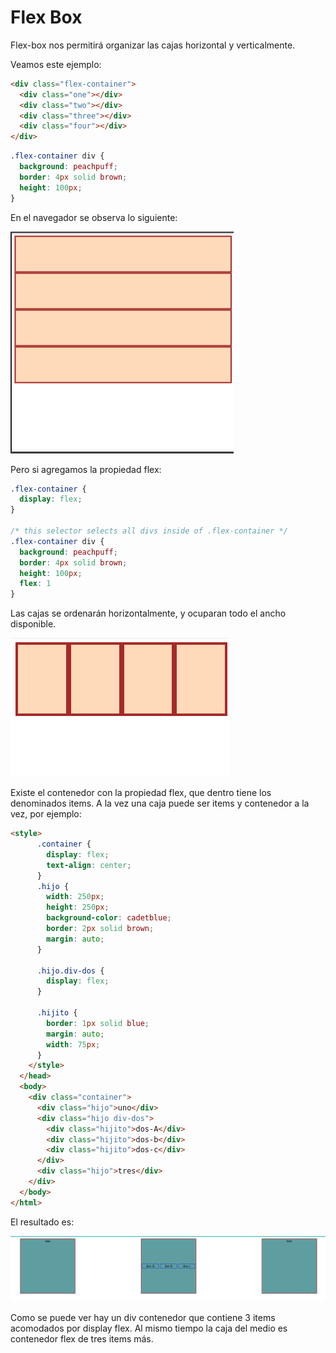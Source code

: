 # Flex Box

Flex-box nos permitirá organizar las cajas horizontal y verticalmente.

Veamos este ejemplo:

```HTML
<div class="flex-container">
  <div class="one"></div>
  <div class="two"></div>
  <div class="three"></div>
  <div class="four"></div>
</div>
```

```CSS
.flex-container div {
  background: peachpuff;
  border: 4px solid brown;
  height: 100px;
}
```

En el navegador se observa lo siguiente:

![Alt text](../img/image4.png)

Pero si agregamos la propiedad flex:

```CSS
.flex-container {
  display: flex;
}

/* this selector selects all divs inside of .flex-container */
.flex-container div {
  background: peachpuff;
  border: 4px solid brown;
  height: 100px;
  flex: 1
}
```

Las cajas se ordenarán horizontalmente, y ocuparan todo el ancho disponible.

![Alt text](../img/image5.png)

Existe el contenedor con la propiedad flex, que dentro tiene los denominados items. A la vez una caja puede ser items y contenedor a la vez, por ejemplo:

```HTML
<style>
      .container {
        display: flex;
        text-align: center;
      }
      .hijo {
        width: 250px;
        height: 250px;
        background-color: cadetblue;
        border: 2px solid brown;
        margin: auto;
      }

      .hijo.div-dos {
        display: flex;
      }

      .hijito {
        border: 1px solid blue;
        margin: auto;
        width: 75px;
      }
    </style>
  </head>
  <body>
    <div class="container">
      <div class="hijo">uno</div>
      <div class="hijo div-dos">
        <div class="hijito">dos-A</div>
        <div class="hijito">dos-b</div>
        <div class="hijito">dos-c</div>
      </div>
      <div class="hijo">tres</div>
    </div>
  </body>
</html>
```

El resultado es:

![Alt text](../img/image6.png)

Como se puede ver hay un div contenedor que contiene 3 items acomodados por display flex. Al mismo tiempo la caja del medio es contenedor flex de tres items más.
